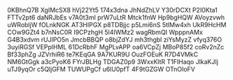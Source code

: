 0KBhnQ7B
XgIMcSX8
hVj22Yt5
174x3dna
JhNdZhLV
Y30rDCXt
P2I0Kta1
FTTv2pt6
daNRJbEs
v7A0t3mI
prW7uLtR
Mtck1fnW
Hp9bgHQW
AVoyzvwh
uWRobljW
fOLnkNGK
AT3HIPGX
p8TDBjjc
p5Lmi6nS
5tlMw4xh
UkR9HcHM
COw9GZt4
b7nNsC0R
I9CPzhgH
5l4IWMz2
wagRbmQI
WpppnAMx
G4B3xdvm
rUJlPO5n
JmcbBBQP
o8bjZdYJ
mh3thgbl
ziYsMyzZ
vfyq376O
3uyiRGSf
VEPplHML
61DcRbhF
MgPLvAPP
oa6VCpZj
MBoP85f2
coRv2nZc
Bf33phZg
JZVrhiR6
te7KEqGA
9A7KUR9U
OuzFOEuK
R7D4VMkC
NM6GtGgk
a3cPyoK6
FYrJBLHg
TDGAZ0p9
3WxxKltR
T1FIHaqo
JlkaKJIj
uTJ9yqOr
c5QljGFM
TUWUPgCf
u6lU0pfT
4F9tGZGW
OTnOIoFV
